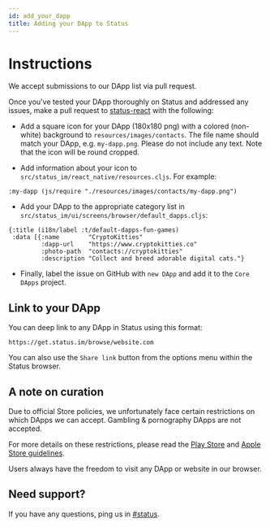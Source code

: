 ```yaml
---
id: add_your_dapp
title: Adding your DApp to Status
---
```


# Instructions

We accept submissions to our DApp list via pull request. 

Once you've tested your DApp thoroughly on Status and addressed any issues, make a pull request to [status-react](https://github.com/status-im/status-react) with the following:

- Add a square icon for your DApp (180x180 png) with a colored (non-white) background to `resources/images/contacts`. The file name should match your DApp, e.g. `my-dapp.png`. Please do not include any text. Note that the icon will be round cropped.

- Add information about your icon to `src/status_im/react_native/resources.cljs`. For example:
```
:my-dapp (js/require "./resources/images/contacts/my-dapp.png")
```
- Add your DApp to the appropriate category list in  `src/status_im/ui/screens/browser/default_dapps.cljs`:

```
{:title (i18n/label :t/default-dapps-fun-games)
 :data [{:name        "CryptoKitties"
         :dapp-url    "https://www.cryptokitties.co"
         :photo-path  "contacts://cryptokitties"
         :description "Collect and breed adorable digital cats."}
```
- Finally, label the issue on GitHub with `new DApp` and add it to the `Core DApps` project.

## Link to your DApp

You can deep link to any DApp in Status using this format:

```
https://get.status.im/browse/website.com
```

You can also use the `Share link` button from the options menu within the Status browser. 

## A note on curation

Due to official Store policies, we unfortunately face certain restrictions on which DApps we can accept. Gambling & pornography DApps are not accepted.

For more details on these restrictions, please read the [Play Store](https://play.google.com/about/restricted-content/) and [Apple Store guidelines](https://developer.apple.com/app-store/review/guidelines/).

Users always have the freedom to visit any DApp or website in our browser.

## Need support?

If you have any questions, ping us in [#status](https://get.status.im/chat/public/status).
